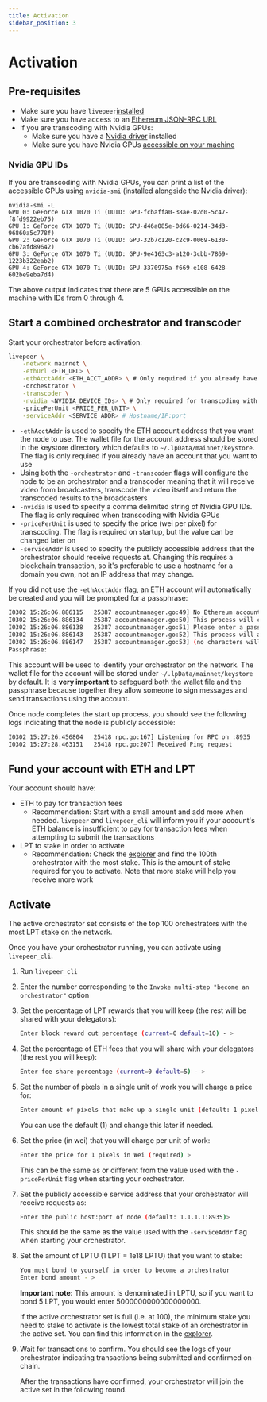 ```yaml
---
title: Activation
sidebar_position: 3
---
```



# Activation

## Pre-requisites

- Make sure you have `livepeer`[installed](/docs/installation/install-livepeer)
- Make sure you have access to an
  [Ethereum JSON-RPC URL](/docs/installation/connect-to-ethereum)
- If you are transcoding with Nvidia GPUs:
  - Make sure you have a
    [Nvidia driver](https://www.nvidia.com/Download/index.aspx) installed
  - Make sure you have Nvidia GPUs
    [accessible on your machine](/docs/video-miners/getting-started/activation#nvidia-gpu-i-ds)

### Nvidia GPU IDs

If you are transcoding with Nvidia GPUs, you can print a list of the accessible
GPUs using `nvidia-smi` (installed alongside the Nvidia driver):

```
nvidia-smi -L
GPU 0: GeForce GTX 1070 Ti (UUID: GPU-fcbaffa0-38ae-02d0-5c47-f8fd9922eb75)
GPU 1: GeForce GTX 1070 Ti (UUID: GPU-d46a085e-0d66-0214-34d3-96860a5c778f)
GPU 2: GeForce GTX 1070 Ti (UUID: GPU-32b7c120-c2c9-0069-6130-cb67afd89642)
GPU 3: GeForce GTX 1070 Ti (UUID: GPU-9e4163c3-a120-3cbb-7869-1223b322eab2)
GPU 4: GeForce GTX 1070 Ti (UUID: GPU-3370975a-f669-e108-6428-602be9eba7d4)
```

The above output indicates that there are 5 GPUs accessible on the machine with
IDs from 0 through 4.

## Start a combined orchestrator and transcoder

Start your orchestrator before activation:

```bash
livepeer \
    -network mainnet \
    -ethUrl <ETH_URL> \
    -ethAcctAddr <ETH_ACCT_ADDR> \ # Only required if you already have an ETH account you want to use
    -orchestrator \
    -transcoder \
    -nvidia <NVIDIA_DEVICE_IDs> \ # Only required for transcoding with Nvidia GPUs
    -pricePerUnit <PRICE_PER_UNIT> \
    -serviceAddr <SERVICE_ADDR> # Hostname/IP:port
```

- `-ethAcctAddr` is used to specify the ETH account address that you want the
  node to use. The wallet file for the account address should be stored in the
  keystore directory which defaults to `~/.lpData/mainnet/keystore`. The flag is
  only required if you already have an account that you want to use
- Using both the `-orchestrator` and `-transcoder` flags will configure the node
  to be an orchestrator and a transcoder meaning that it will receive video from
  broadcasters, transcode the video itself and return the transcoded results to
  the broadcasters
- `-nvidia` is used to specify a comma delimited string of Nvidia GPU IDs. The
  flag is only required when transcoding with Nvidia GPUs
- `-pricePerUnit` is used to specify the price (wei per pixel) for transcoding.
  The flag is required on startup, but the value can be changed later on
- `-serviceAddr` is used to specify the publicly accessible address that the
  orchestrator should receive requests at. Changing this requires a blockchain
  transaction, so it's preferable to use a hostname for a domain you own, not
  an IP address that may change.

If you did not use the `-ethAcctAddr` flag, an ETH account will automatically be
created and you will be prompted for a passphrase:

```bash
I0302 15:26:06.886115   25387 accountmanager.go:49] No Ethereum account found. Creating a new account
I0302 15:26:06.886134   25387 accountmanager.go:50] This process will create a new Ethereum account for this Livepeer node
I0302 15:26:06.886138   25387 accountmanager.go:51] Please enter a passphrase to encrypt the Private Keystore file for the Ethereum account.
I0302 15:26:06.886143   25387 accountmanager.go:52] This process will ask for this passphrase every time it is launched
I0302 15:26:06.886147   25387 accountmanager.go:53] (no characters will appear in Terminal when the passphrase is entered)
Passphrase:
```

This account will be used to identify your orchestrator on the network. The
wallet file for the account will be stored under `~/.lpData/mainnet/keystore` by
default. It is **very important** to safeguard both the wallet file and the
passphrase because together they allow someone to sign messages and send
transactions using the account.

Once node completes the start up process, you should see the following logs
indicating that the node is publicly accessible:

```bash
I0302 15:27:26.456804   25418 rpc.go:167] Listening for RPC on :8935
I0302 15:27:28.463151   25418 rpc.go:207] Received Ping request
```

## Fund your account with ETH and LPT

Your account should have:

- ETH to pay for transaction fees
  - Recommendation: Start with a small amount and add more when needed.
    `livepeer` and `livepeer_cli` will inform you if your account's ETH balance
    is insufficient to pay for transaction fees when attempting to submit the
    transactions
- LPT to stake in order to activate
  - Recommendation: Check the [explorer](https://explorer.livepeer.org/) and
    find the 100th orchestrator with the most stake. This is the amount of stake
    required for you to activate. Note that more stake will help you receive
    more work

## Activate

The active orchestrator set consists of the top 100 orchestrators with the most
LPT stake on the network.

Once you have your orchestrator running, you can activate using `livepeer_cli`.

1. Run `livepeer_cli`

2. Enter the number corresponding to the
   `Invoke multi-step "become an orchestrator"` option

3. Set the percentage of LPT rewards that you will keep (the rest will be shared
   with your delegators):

   ```bash
   Enter block reward cut percentage (current=0 default=10) - >
   ```

4. Set the percentage of ETH fees that you will share with your delegators (the
   rest you will keep):

   ```bash
   Enter fee share percentage (current=0 default=5) - >
   ```

5. Set the number of pixels in a single unit of work you will charge a price
   for:

   ```bash
   Enter amount of pixels that make up a single unit (default: 1 pixel) >
   ```

   You can use the default (1) and change this later if needed.

6. Set the price (in wei) that you will charge per unit of work:

   ```bash
   Enter the price for 1 pixels in Wei (required) >
   ```

   This can be the same as or different from the value used with the
   `-pricePerUnit` flag when starting your orchestrator.

7. Set the publicly accessible service address that your orchestrator will
   receive requests as:

   ```bash
   Enter the public host:port of node (default: 1.1.1.1:8935)>
   ```

   This should be the same as the value used with the `-serviceAddr` flag when
   starting your orchestrator.

8. Set the amount of LPTU (1 LPT = 1e18 LPTU) that you want to stake:

   ```bash
   You must bond to yourself in order to become a orchestrator
   Enter bond amount - >
   ```

   **Important note:** This amount is denominated in LPTU, so if you want to bond 5 LPT,
   you would enter 5000000000000000000.

   If the active orchestrator set is full (i.e. at 100), the minimum stake you
   need to stake to activate is the lowest total stake of an orchestrator in the
   active set. You can find this information in the
   [explorer](https://explorer.livepeer.org/).

9. Wait for transactions to confirm. You should see the logs of your
   orchestrator indicating transactions being submitted and confirmed on-chain.

   After the transactions have confirmed, your orchestrator will join the active
   set in the following round.

